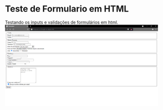 # Teste de Formulario em HTML
Testando os inputs e validações de formulários em html.
![alt text](https://github.com/IvoPenha/Teste-de-Formulario-HTML/blob/main/image.png)
